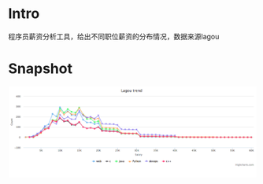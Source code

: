 # Intro

程序员薪资分析工具，给出不同职位薪资的分布情况，数据来源lagou

# Snapshot

<img src="https://raw.githubusercontent.com/gtt116/pinkie/master/snapshot.png" />
